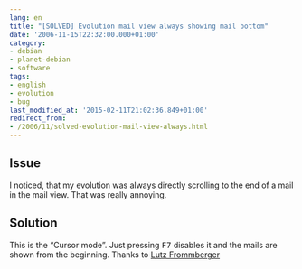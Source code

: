 ```yaml
---
lang: en
title: "[SOLVED] Evolution mail view always showing mail bottom"
date: '2006-11-15T22:32:00.000+01:00'
category:
- debian
- planet-debian
- software
tags:
- english
- evolution
- bug
last_modified_at: '2015-02-11T21:02:36.849+01:00'
redirect_from:
- /2006/11/solved-evolution-mail-view-always.html
---
```


## Issue

I noticed, that my evolution was always directly scrolling to the end of a mail
in the mail view. That was really annoying.

## Solution

This is the &#8220;Cursor mode&#8221;. Just pressing <kbd>F7</kbd> disables it
and the mails are shown from the beginning. Thanks to [Lutz Frommberger]

[Lutz Frommberger]: https://groups.google.de/group/de.comp.os.unix.apps.gnome/msg/6c37720848164066

<!-- vim: set tw=79 ts=2 sw=2 ai si et: -->
